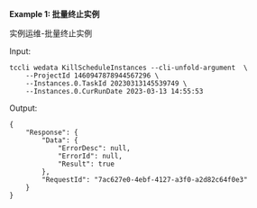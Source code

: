 **Example 1: 批量终止实例**

实例运维-批量终止实例

Input: 

```
tccli wedata KillScheduleInstances --cli-unfold-argument  \
    --ProjectId 1460947878944567296 \
    --Instances.0.TaskId 20230313145539749 \
    --Instances.0.CurRunDate 2023-03-13 14:55:53
```

Output: 
```
{
    "Response": {
        "Data": {
            "ErrorDesc": null,
            "ErrorId": null,
            "Result": true
        },
        "RequestId": "7ac627e0-4ebf-4127-a3f0-a2d82c64f0e3"
    }
}
```

